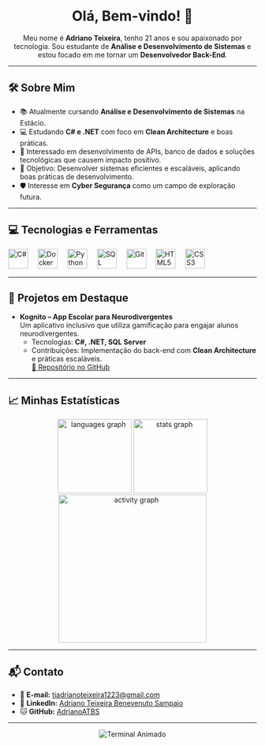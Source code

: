 <h1 align="center">Olá, Bem-vindo! 👋</h1>

<p align="center">
  Meu nome é <b>Adriano Teixeira</b>, tenho 21 anos e sou apaixonado por tecnologia. Sou estudante de <b>Análise e Desenvolvimento de Sistemas</b> e estou focado em me tornar um <b>Desenvolvedor Back-End</b>.
</p>

---

<h2 align="left">🛠️ Sobre Mim</h2>

- 📚 Atualmente cursando **Análise e Desenvolvimento de Sistemas** na Estácio.
- 💻 Estudando **C# e .NET** com foco em **Clean Architecture** e boas práticas.
- 🚀 Interessado em desenvolvimento de APIs, banco de dados e soluções tecnológicas que causem impacto positivo.
- 🎯 Objetivo: Desenvolver sistemas eficientes e escaláveis, aplicando boas práticas de desenvolvimento.
- 🛡️ Interesse em **Cyber Segurança** como um campo de exploração futura.

---

<h2 align="left">💻 Tecnologias e Ferramentas</h2>

<div align="left">
  <img src="https://cdn.jsdelivr.net/gh/devicons/devicon/icons/csharp/csharp-original.svg" height="40" alt="C#" />
  <img width="12" />
  <img src="https://cdn.jsdelivr.net/gh/devicons/devicon/icons/docker/docker-original.svg" height="40" alt="Docker" />
  <img width="12" />
  <img src="https://cdn.jsdelivr.net/gh/devicons/devicon/icons/python/python-original.svg" height="40" alt="Python" />
  <img width="12" />
  <img src="https://cdn.jsdelivr.net/gh/devicons/devicon/icons/sqlite/sqlite-original.svg" height="40" alt="SQL" />
  <img width="12" />
  <img src="https://cdn.jsdelivr.net/gh/devicons/devicon/icons/git/git-original.svg" height="40" alt="Git" />
  <img width="12" />
  <img src="https://cdn.jsdelivr.net/gh/devicons/devicon/icons/html5/html5-original.svg" height="40" alt="HTML5" />
  <img width="12" />
  <img src="https://cdn.jsdelivr.net/gh/devicons/devicon/icons/css3/css3-original.svg" height="40" alt="CSS3" />
</div>

---

<h2 align="left">🌟 Projetos em Destaque</h2>

- **Kognito – App Escolar para Neurodivergentes**  
  Um aplicativo inclusivo que utiliza gamificação para engajar alunos neurodivergentes.  
  - Tecnologias: **C#, .NET, SQL Server**  
  - Contribuições: Implementação do back-end com **Clean Architecture** e práticas escaláveis.  
  [🔗 Repositório no GitHub](https://github.com/AdrianoATBS/kognito-backend)

---

<h2 align="left">📈 Minhas Estatísticas</h2>

<div align="center">
  <img src="https://github-readme-stats.vercel.app/api/top-langs?username=AdrianoATBS&locale=pt-br&hide_title=false&layout=compact&card_width=320&langs_count=5&theme=gotham&hide_border=true" height="150" alt="languages graph" />
  <img src="https://github-readme-stats.vercel.app/api?username=AdrianoATBS&hide_title=false&hide_rank=false&show_icons=true&include_all_commits=true&count_private=true&disable_animations=false&theme=gotham&locale=pt-br&hide_border=true" height="150" alt="stats graph" />
</div>

<div align="center">
  <img src="https://github-readme-activity-graph.vercel.app/graph?username=AdrianoATBS&radius=16&theme=gotham&area=true&hide_border=true" height="300" alt="activity graph" />
</div>

---

<h2 align="left">📬 Contato</h2>

- 📧 **E-mail:** [tiadrianoteixeira1223@gmail.com](mailto:tiadrianoteixeira1223@gmail.com)
- 🔗 **LinkedIn:** [Adriano Teixeira Benevenuto Sampaio](https://www.linkedin.com/in/adriano-teixeira-benevenuto-sampaio-236151330/)
- 🐱 **GitHub:** [AdrianoATBS](https://github.com/AdrianoATBS)

---

<p align="center">
  <img align="center" src="https://i.pinimg.com/originals/f2/42/99/f242993bff60bcff09b7b8ebc77b6040.gif" alt="Terminal Animado" />
</p>
